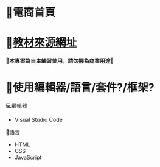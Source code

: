# 🏪電商首頁
# 🔗[教材來源網址](https://www.youtube.com/playlist?list=PLmOn9nNkQxJGxBP1ydX41wZKJMUvBl6on)
**🚫本專案為自主練習使用，請勿挪為商業用途🚫**

# 🔧使用編輯器/語言/套件?/框架?
💻編輯器  
* Visual Studio Code

📝語言  
* HTML
* CSS 
* JavaScript
